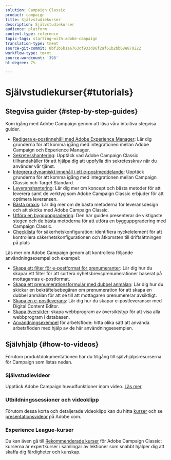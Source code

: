 ```yaml
---
solution: Campaign Classic
product: campaign
title: Självstudiekurser
description: Självstudiekurser
audience: platform
content-type: reference
topic-tags: starting-with-adobe-campaign
translation-type: tm+mt
source-git-commit: 8bf1b5b1a6763cf933d86f2af61b2bb68e870222
workflow-type: tm+mt
source-wordcount: '398'
ht-degree: 7%

---
```



# Självstudiekurser{#tutorials}

## Stegvisa guider {#step-by-step-guides}

Kom igång med Adobe Campaign genom att läsa våra intuitiva stegvisa guider.

* [Redigera e-postinnehåll med Adobe Experience Manager](https://helpx.adobe.com/campaign/kb/acc-aem.html): Lär dig grunderna för att komma igång med integrationen mellan Adobe Campaign och Experience Manager.
* [Sekretesshantering](https://helpx.adobe.com/se/campaign/kb/acc-privacy.html): Upptäck vad Adobe Campaign Classic tillhandahåller för att hjälpa dig att uppfylla din sekretesskrav när du använder vår tjänst.
* [Integrera dynamiskt innehåll i ett e-postmeddelande](https://docs.adobe.com/content/help/en/campaign-classic/using/integrating-with-adobe-experience-cloud/adobe-target/inserting-a-dynamic-image.html): Upptäck grunderna för att komma igång med integrationen mellan Campaign Classic och Target Standard.
* [Leveranshantering](../../delivery/using/about-deliverability.md): Lär dig mer om koncept och bästa metoder för att leverera samt de verktyg som Adobe Campaign Classic erbjuder för att optimera leveransen.
* [Bästa praxis](../../delivery/using/delivery-best-practices.md): Lär dig mer om de bästa metoderna för leveransdesign och att skicka med Adobe Campaign Classic.
* [Utföra en bygguppgradering](https://helpx.adobe.com/se/campaign/kb/acc-build-upgrade.html): Den här guiden presenterar de viktigaste stegen och de bästa metoderna för att utföra en bygguppgradering med Campaign Classic.
* [Checklista](https://helpx.adobe.com/se/campaign/kb/acc-security.html) för säkerhetskonfiguration: identifiera nyckelelement för att kontrollera säkerhetskonfigurationen och åtkomsten till driftsättningen på plats

Läs mer om Adobe Campaign genom att kontrollera följande användningsexempel och exempel:

* [Skapa ett filter för e-postformat för prenumeranter](../../platform/using/use-case.md#creating-a-filter-on-the-email-format-of-subscribers): Lär dig hur du skapar ett filter för att sortera nyhetsbrevsprenumerationer baserat på mottagarnas e-postformat.
* [Skapa ett prenumerationsformulär med dubbel anmälan](../../web/using/use-cases--web-forms.md#create-a-subscription--form-with-double-opt-in): Lär dig hur du skickar en bekräftelsebegäran om prenumeration för att skapa en dubbel anmälan för att se till att mottagaren prenumererar avsiktligt.
* [Skapa en e-postleverans](../../web/using/use-case--creating-an-email-delivery.md): Lär dig hur du skapar e-postleveranser med Digital Content Editor.
* [Skapa översikter](../../web/using/use-cases--creating-overviews.md): skapa webbprogram av översiktstyp för att visa alla webbprogram i databasen.
* [Användningsexempel](../../workflow/using/about-workflow-use-cases.md) för arbetsflöde: hitta olika sätt att använda arbetsflöden med hjälp av de här användningsexemplen.

## Självhjälp {#how-to-videos}

Förutom produktdokumentationen har du tillgång till självhjälpsresurserna för Campaign som listas nedan.

### Självstudievideor

Upptäck Adobe Campaign huvudfunktioner inom video. [Läs mer](https://docs.adobe.com/content/help/sv-SE/campaign-classic-learn/tutorials/overview.html)

### Utbildningssessioner och videoklipp

Förutom dessa korta och detaljerade videoklipp kan du hitta [kurser](https://learning.adobe.com/catalog.html) och se [presentationsvideor](https://www.adobe.com/training/video.html) på Adobe.com.

### Experience League-kurser

Du kan även gå till [Rekommenderade kurser](https://experienceleague.adobe.com/?lang=en#dashboard/learning) för Adobe Campaign Classic: kurserna är expertkurser i samlingar av lektioner som snabbt hjälper dig att skaffa dig färdigheter och kunskap.
